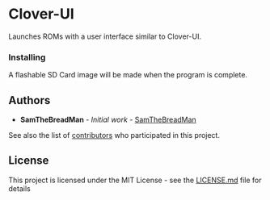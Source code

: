 # Clover-UI

Launches ROMs with a user interface similar to Clover-UI.

### Installing

A flashable SD Card image will be made when the program is complete.

## Authors

* **SamTheBreadMan** - *Initial work* - [SamTheBreadMan](https://github.com/SamTheBreadMan)

See also the list of [contributors](https://github.com/your/project/contributors) who participated in this project.

## License

This project is licensed under the MIT License - see the [LICENSE.md](LICENSE.md) file for details